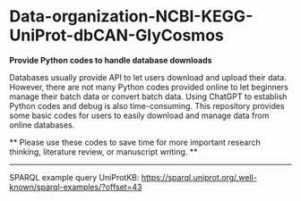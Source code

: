 # Data-organization-NCBI-KEGG-UniProt-dbCAN-GlyCosmos
**Provide Python codes to handle database downloads**

Databases usually provide API to let users download and upload their data. However, there are not many Python codes provided online to let beginners manage their batch data or convert batch data. Using ChatGPT to establish Python codes and debug is also time-consuming. This repository provides some basic codes for users to easily download and manage data from online databases. 

** Please use these codes to save time for more important research thinking, literature review, or manuscript writing. ** 




----
SPARQL example query
UniProtKB: https://sparql.uniprot.org/.well-known/sparql-examples/?offset=43 
